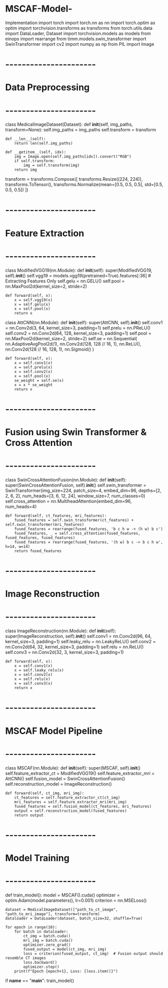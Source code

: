 # MSCAF-Model-
Implementation
import torch
import torch.nn as nn
import torch.optim as optim
import torchvision.transforms as transforms
from torch.utils.data import DataLoader, Dataset
import torchvision.models as models
from einops import rearrange
from timm.models.swin_transformer import SwinTransformer
import cv2
import numpy as np
from PIL import Image

# ----------------------
# Data Preprocessing
# ----------------------
class MedicalImageDataset(Dataset):
    def __init__(self, img_paths, transform=None):
        self.img_paths = img_paths
        self.transform = transform

    def __len__(self):
        return len(self.img_paths)

    def __getitem__(self, idx):
        img = Image.open(self.img_paths[idx]).convert("RGB")
        if self.transform:
            img = self.transform(img)
        return img

transform = transforms.Compose([
    transforms.Resize((224, 224)),
    transforms.ToTensor(),
    transforms.Normalize(mean=[0.5, 0.5, 0.5], std=[0.5, 0.5, 0.5])
])

# ----------------------
# Feature Extraction
# ----------------------
class ModifiedVGG19(nn.Module):
    def __init__(self):
        super(ModifiedVGG19, self).__init__()
        self.vgg19 = models.vgg19(pretrained=True).features[:36]  # Extracting Features Only
        self.gelu = nn.GELU()
        self.pool = nn.MaxPool2d(kernel_size=2, stride=2)
    
    def forward(self, x):
        x = self.vgg19(x)
        x = self.gelu(x)
        x = self.pool(x)
        return x

class AttCNN(nn.Module):
    def __init__(self):
        super(AttCNN, self).__init__()
        self.conv1 = nn.Conv2d(3, 64, kernel_size=3, padding=1)
        self.prelu = nn.PReLU()
        self.conv2 = nn.Conv2d(64, 128, kernel_size=3, padding=1)
        self.pool = nn.MaxPool2d(kernel_size=2, stride=2)
        self.se = nn.Sequential(
            nn.AdaptiveAvgPool2d(1),
            nn.Conv2d(128, 128 // 16, 1),
            nn.ReLU(),
            nn.Conv2d(128 // 16, 128, 1),
            nn.Sigmoid()
        )
    
    def forward(self, x):
        x = self.conv1(x)
        x = self.prelu(x)
        x = self.conv2(x)
        x = self.pool(x)
        se_weight = self.se(x)
        x = x * se_weight
        return x

# ----------------------
# Fusion using Swin Transformer & Cross Attention
# ----------------------
class SwinCrossAttentionFusion(nn.Module):
    def __init__(self):
        super(SwinCrossAttentionFusion, self).__init__()
        self.swin_transformer = SwinTransformer(img_size=224, patch_size=4, embed_dim=96, depths=[2, 2, 6, 2],
                                               num_heads=[3, 6, 12, 24], window_size=7, num_classes=0)
        self.cross_attention = nn.MultiheadAttention(embed_dim=96, num_heads=4)
    
    def forward(self, ct_features, mri_features):
        fused_features = self.swin_transformer(ct_features) + self.swin_transformer(mri_features)
        fused_features = rearrange(fused_features, 'b c h w -> (h w) b c')
        fused_features, _ = self.cross_attention(fused_features, fused_features, fused_features)
        fused_features = rearrange(fused_features, '(h w) b c -> b c h w', h=14, w=14)
        return fused_features

# ----------------------
# Image Reconstruction
# ----------------------
class ImageReconstruction(nn.Module):
    def __init__(self):
        super(ImageReconstruction, self).__init__()
        self.conv1 = nn.Conv2d(96, 64, kernel_size=3, padding=1)
        self.leaky_relu = nn.LeakyReLU()
        self.conv2 = nn.Conv2d(64, 32, kernel_size=3, padding=1)
        self.relu = nn.ReLU()
        self.conv3 = nn.Conv2d(32, 3, kernel_size=3, padding=1)
    
    def forward(self, x):
        x = self.conv1(x)
        x = self.leaky_relu(x)
        x = self.conv2(x)
        x = self.relu(x)
        x = self.conv3(x)
        return x

# ----------------------
# MSCAF Model Pipeline
# ----------------------
class MSCAF(nn.Module):
    def __init__(self):
        super(MSCAF, self).__init__()
        self.feature_extractor_ct = ModifiedVGG19()
        self.feature_extractor_mri = AttCNN()
        self.fusion_model = SwinCrossAttentionFusion()
        self.reconstruction_model = ImageReconstruction()
    
    def forward(self, ct_img, mri_img):
        ct_features = self.feature_extractor_ct(ct_img)
        mri_features = self.feature_extractor_mri(mri_img)
        fused_features = self.fusion_model(ct_features, mri_features)
        output = self.reconstruction_model(fused_features)
        return output

# ----------------------
# Model Training
# ----------------------
def train_model():
    model = MSCAF().cuda()
    optimizer = optim.Adam(model.parameters(), lr=0.001)
    criterion = nn.MSELoss()
    
    dataset = MedicalImageDataset(["path_to_ct_image", "path_to_mri_image"], transform=transform)
    dataloader = DataLoader(dataset, batch_size=32, shuffle=True)
    
    for epoch in range(10):
        for batch in dataloader:
            ct_img = batch.cuda()
            mri_img = batch.cuda()
            optimizer.zero_grad()
            fused_output = model(ct_img, mri_img)
            loss = criterion(fused_output, ct_img)  # Fusion output should resemble CT images
            loss.backward()
            optimizer.step()
        print(f"Epoch {epoch+1}, Loss: {loss.item()}")

if __name__ == "__main__":
    train_model()
